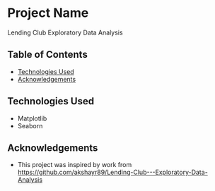 # Project Name
Lending Club Exploratory Data Analysis


## Table of Contents
* [Technologies Used](#technologies-used)
* [Acknowledgements](#acknowledgements)

## Technologies Used
* Matplotlib
* Seaborn

<!-- As the libraries versions keep on changing, it is recommended to mention the version of library used in this project -->

## Acknowledgements
* This project was inspired by work from https://github.com/akshayr89/Lending-Club---Exploratory-Data-Analysis
